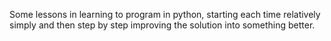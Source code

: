 Some lessons in learning to program in python, starting each time relatively simply and then step by step improving the solution into something better.
